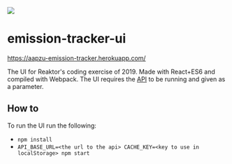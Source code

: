 [![](https://api.travis-ci.org/Aapzu/emission-tracker-ui.svg?branch=master)](https://travis-ci.org/Aapzu/emission-tracker-ui)

# emission-tracker-ui

https://aapzu-emission-tracker.herokuapp.com/

The UI for Reaktor's coding exercise of 2019. Made with React+ES6 and compiled with Webpack. The UI requires the [API](https://github.com/aapzu/emission-tracker-api) to be running and given as a parameter.

## How to
To run the UI run the following:
 - `npm install`
 - `API_BASE_URL=<the url to the api> CACHE_KEY=<key to use in localStorage> npm start`
